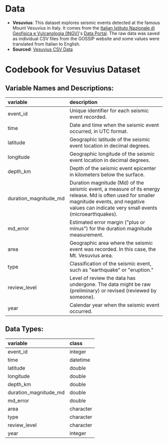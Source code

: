 # Data

-   **Vesuvius**: This dataset explores seismic events detected at the famous Mount Vesuvius in Italy. It comes from the [Italian Istituto Nazionale di Geofisica e Vulcanologia (INGV)](https://www.ingv.it/)'s [Data Portal](https://data.ingv.it/en/). The raw data was saved as individual CSV files from the GOSSIP website and some values were translated from Italian to English.
-   **Sourced**: [Vesuvius CSV Data](https://raw.githubusercontent.com/rfordatascience/tidytuesday/main/data/2025/2025-05-13/vesuvius.csv)

# Codebook for Vesuvius Dataset

## Variable Names and Descriptions:

| variable | description |
|:--------------------------|:--------------------------------------------|
| event_id | Unique identifier for each seismic event recorded. |
| time | Date and time when the seismic event occurred, in UTC format. |
| latitude | Geographic latitude of the seismic event location in decimal degrees. |
| longitude | Geographic longitude of the seismic event location in decimal degrees. |
| depth_km | Depth of the seismic event epicenter in kilometers below the surface. |
| duration_magnitude_md | Duration magnitude (Md) of the seismic event, a measure of its energy release. Md is often used for smaller magnitude events, and negative values can indicate very small events (microearthquakes). |
| md_error | Estimated error margin ("plus or minus") for the duration magnitude measurement. |
| area | Geographic area where the seismic event was recorded. In this case, the Mt. Vesuvius area. |
| type | Classification of the seismic event, such as "earthquake" or "eruption." |
| review_level | Level of review the data has undergone. The data might be raw (preliminary) or revised (reviewed by someone). |
| year | Calendar year when the seismic event occurred. |

## Data Types:

| variable              | class     |
|:----------------------|:----------|
| event_id              | integer   |
| time                  | datetime  |
| latitude              | double    |
| longitude             | double    |
| depth_km              | double    |
| duration_magnitude_md | double    |
| md_error              | double    |
| area                  | character |
| type                  | character |
| review_level          | character |
| year                  | integer   |